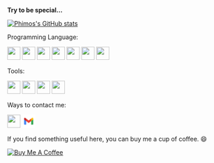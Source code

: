 **Try to be special...**

[![Phimos's GitHub stats](https://github-readme-stats.vercel.app/api?username=Phimos&show_icons=true&theme=dark)](https://github.com/phimos/github-readme-stats)


Programming Language:

<img src="https://cdn.jsdelivr.net/gh/devicons/devicon/icons/python/python-original.svg" style="height: 30px !important;width:30px !important;" /> <img src="https://cdn.jsdelivr.net/gh/devicons/devicon/icons/c/c-original.svg" style="height: 30px !important;width:30px !important;" /> <img src="https://raw.githubusercontent.com/actions/starter-workflows/main/icons/c-cpp.svg" style="height: 30px !important;width:30px !important;" /> <img src="https://cdn.jsdelivr.net/gh/devicons/devicon/icons/go/go-original.svg" style="height: 30px !important;width:30px !important;" /> <img src="https://cdn.jsdelivr.net/gh/devicons/devicon/icons/java/java-original.svg" style="height: 30px !important;width:30px !important;" /> <img src="https://raw.githubusercontent.com/file-icons/icons/master/svg/Common-Lisp.svg" style="height: 30px !important;width:30px !important;" /> <img src="https://cdn.jsdelivr.net/gh/devicons/devicon/icons/matlab/matlab-original.svg" style="height: 30px !important;width:30px !important;" />

Tools:

<img src="https://cdn.jsdelivr.net/gh/devicons/devicon/icons/git/git-original.svg" style="height: 30px !important;width:30px !important;" /> <img src="https://cdn.jsdelivr.net/gh/devicons/devicon/icons/vscode/vscode-original.svg" style="height: 30px !important;width:30px !important;" /> <img src="https://cdn.jsdelivr.net/gh/devicons/devicon/icons/jupyter/jupyter-original.svg" style="height: 30px !important;width:30px !important;" /> <img src="https://cdn.jsdelivr.net/gh/devicons/devicon/icons/docker/docker-original.svg" style="height: 30px !important;width:30px !important;" /> 

Ways to contact me:


<a href="https://phimos.github.io" target="_blank"><img src="https://cdn.jsdelivr.net/gh/devicons/devicon/icons/github/github-original.svg" style="height: 30px !important;width: 30px !important;" /></a> <a href="mailto:ganyunchong@gmail.com" target="_blank"><img src="https://raw.githubusercontent.com/edent/SuperTinyIcons/master/images/svg/gmail.svg" style="height: 30px !important;width: 30px !important;" /></a>

If you find something useful here, you can buy me a cup of coffee. 😄

<a href="https://www.buymeacoffee.com/YunchongGan" target="_blank"><img src="https://cdn.buymeacoffee.com/buttons/v2/default-yellow.png" alt="Buy Me A Coffee" style="height: 60px !important;width: 217px !important;" ></a>  

<!--
**Phimos/Phimos** is a ✨ _special_ ✨ repository because its `README.md` (this file) appears on your GitHub profile.

Here are some ideas to get you started:

- 🔭 I’m currently working on ...
- 🌱 I’m currently learning ...
- 👯 I’m looking to collaborate on ...
- 🤔 I’m looking for help with ...
- 💬 Ask me about ...
- 📫 How to reach me: ...
- 😄 Pronouns: ...
- ⚡ Fun fact: ...
-->
